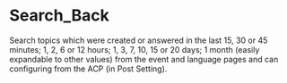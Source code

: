 # Search_Back
Search topics which were created or answered in the last 15, 30 or 45 minutes; 1, 2, 6 or 12 hours; 1, 3, 7, 10, 15 or 20 days; 1 month (easily expandable to other values) from the event and language pages and can configuring from the ACP (in Post Setting).
